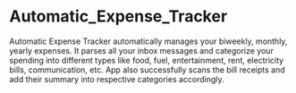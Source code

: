 # Automatic_Expense_Tracker
Automatic Expense Tracker automatically manages your biweekly, monthly, yearly expenses. 
It parses all your inbox messages and categorize your spending into different types like food, fuel, entertainment, rent, electricity bills, communication, etc. 
App also successfully scans the bill receipts and add their summary into respective categories accordingly.
